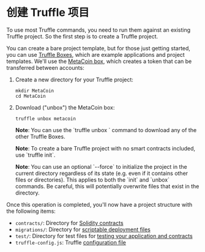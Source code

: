 # 创建 Truffle 项目

To use most Truffle commands, you need to run them against an existing Truffle project. So the first step is to create a Truffle project.

You can create a bare project template, but for those just getting started, you can use [Truffle Boxes](https://truffleframework.com/boxes), which are example applications and project templates. We'll use the [MetaCoin box](https://truffleframework.com/boxes/metacoin), which creates a token that can be transferred between accounts:

1. Create a new directory for your Truffle project:

   ```shell
   mkdir MetaCoin
   cd MetaCoin
   ```

1. Download ("unbox") the MetaCoin box:

   ```shell
   truffle unbox metacoin
   ```

   <p class="alert alert-info">
   <strong>Note</strong>: You can use the `truffle unbox <box-name>` command to download any of the other Truffle Boxes.
   </p>

   <p class="alert alert-info">
   <strong>Note</strong>: To create a bare Truffle project with no smart contracts included, use `truffle init`.
   </p>

   <p class="alert alert-info">
   <strong>Note</strong>: You can use an optional `--force` to initialize the project in the current directory regardless of its state (e.g. even if it contains other files or directories). This applies to both the `init` and `unbox` commands. Be careful, this will potentially overwrite files that exist in the directory.
   </p>

Once this operation is completed, you'll now have a project structure with the following items:

* `contracts/`: Directory for [Solidity contracts](../getting-started/interacting-with-your-contracts)
* `migrations/`: Directory for [scriptable deployment files](../getting-started/running-migrations#migration-files)
* `test/`: Directory for test files for [testing your application and contracts](../testing/testing-your-contracts)
* `truffle-config.js`: Truffle [configuration file](../reference/configuration)
